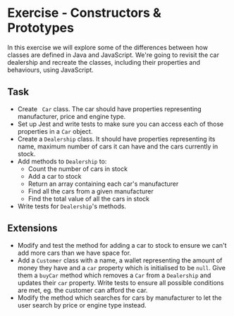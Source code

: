 # Exercise - Constructors & Prototypes

In this exercise we will explore some of the differences between how classes are defined in Java and JavaScript. We're going to revisit the car dealership and recreate the classes, including their properties and behaviours, using JavaScript.

## Task

- Create ` Car` class. The car should have properties representing manufacturer, price and engine type.
- Set up Jest and write tests to make sure you can access each of those properties in a `Car` object.
- Create a `Dealership` class. It should have properties representing its name, maximum number of cars it can have and the cars currently in stock.
- Add methods to `Dealership` to:
	- Count the number of cars in stock
	- Add a car to stock
	- Return an array containing each car's manufacturer
	- Find all the cars from a given manufacturer
	- Find the total value of all the cars in stock
- Write tests for `Dealership`'s methods.

## Extensions

- Modify and test the method for adding a car to stock to ensure we can't add more cars than we have space for.
- Add a `Customer` class with a name, a wallet representing the amount of money they have and a `car` property which is initialised to be `null`. Give them a `buyCar` method which removes a `Car` from a `Dealership` and updates their `car` property. Write tests to ensure all possible conditions are met, eg. the customer can afford the car.
- Modify the method which searches for cars by manufacturer to let the user search by price or engine type instead.